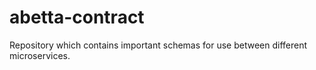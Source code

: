 # abetta-contract
Repository which contains important schemas for use between different microservices.

